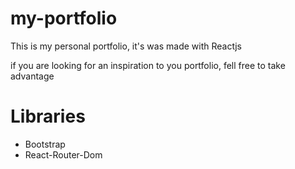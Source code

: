 # my-portfolio

This is my personal portfolio, it's was made with Reactjs

if you are looking for an inspiration to you portfolio, fell free to take advantage

# Libraries
<ul>
  <li>Bootstrap</li>
  <li>React-Router-Dom </li>
  </ul>


